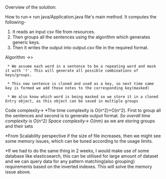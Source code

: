 Overview of the solution:

How to run->
run java/Application.java file's main method. It computes the following-
1. It reads an input csv file from resources.
2. Then groups all the sentences using the algorithm which generates generic keys.
4. Then it writes the output into output.csv file in the required format.

Algorithm ->> 
     
     * We assume each word in a sentence to be a repeating word and mask it with '?'. This will generate all possible combinations of keys/groups.
     
     * This new sentence is cloned and used as a key, so next time same key is formed we add those notes to the corresponding key(masked)
     
     * We also know which word is being masked so we store it in a cloned Entry object, as this object can be saved in multiple groups


Code complexity->
*The time complexity is O(n^2)+O(n^2). First to group all the sentences and second is to generate output format.
*So overall time complexity is O(n^2)
Space complexity-> O(n*m) as we are storing groups and their sets

*From Scalability perspective if the size of file increases, 
then we might see some memory issues, which can be tuned according to the usage limits.

*If we had to do the same thing in 2 weeks, I would make use of some database like elasticsearch, 
this can be utilised for large amount of dataset and we can query data for any pattern matching(also grouping) requirements based on the inverted indexes.
This will solve the memory issue above.



